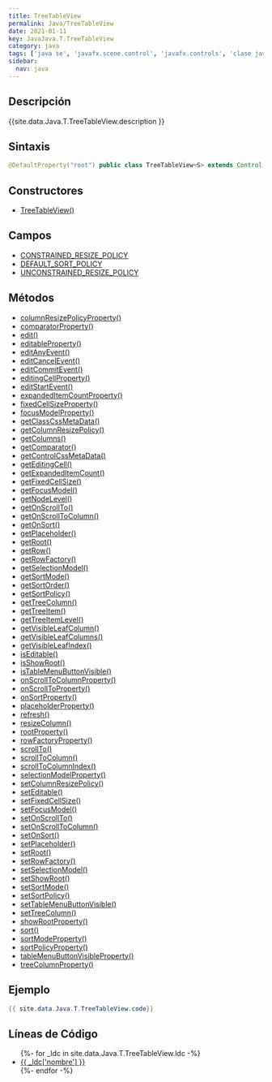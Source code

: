 ```yaml
---
title: TreeTableView
permalink: Java/TreeTableView
date: 2021-01-11
key: JavaJava.T.TreeTableView
category: java
tags: ['java se', 'javafx.scene.control', 'javafx.controls', 'clase java', 'JavaFX 8.0']
sidebar: 
  nav: java
---
```


## Descripción
{{site.data.Java.T.TreeTableView.description }}

## Sintaxis
~~~java
@DefaultProperty("root") public class TreeTableView<S> extends Control
~~~

## Constructores
* [TreeTableView()](/Java/TreeTableView/TreeTableView/)

## Campos
* [CONSTRAINED_RESIZE_POLICY](/Java/TreeTableView/CONSTRAINED_RESIZE_POLICY)
* [DEFAULT_SORT_POLICY](/Java/TreeTableView/DEFAULT_SORT_POLICY)
* [UNCONSTRAINED_RESIZE_POLICY](/Java/TreeTableView/UNCONSTRAINED_RESIZE_POLICY)

## Métodos
* [columnResizePolicyProperty()](/Java/TreeTableView/columnResizePolicyProperty)
* [comparatorProperty()](/Java/TreeTableView/comparatorProperty)
* [edit()](/Java/TreeTableView/edit)
* [editableProperty()](/Java/TreeTableView/editableProperty)
* [editAnyEvent()](/Java/TreeTableView/editAnyEvent)
* [editCancelEvent()](/Java/TreeTableView/editCancelEvent)
* [editCommitEvent()](/Java/TreeTableView/editCommitEvent)
* [editingCellProperty()](/Java/TreeTableView/editingCellProperty)
* [editStartEvent()](/Java/TreeTableView/editStartEvent)
* [expandedItemCountProperty()](/Java/TreeTableView/expandedItemCountProperty)
* [fixedCellSizeProperty()](/Java/TreeTableView/fixedCellSizeProperty)
* [focusModelProperty()](/Java/TreeTableView/focusModelProperty)
* [getClassCssMetaData()](/Java/TreeTableView/getClassCssMetaData)
* [getColumnResizePolicy()](/Java/TreeTableView/getColumnResizePolicy)
* [getColumns()](/Java/TreeTableView/getColumns)
* [getComparator()](/Java/TreeTableView/getComparator)
* [getControlCssMetaData()](/Java/TreeTableView/getControlCssMetaData)
* [getEditingCell()](/Java/TreeTableView/getEditingCell)
* [getExpandedItemCount()](/Java/TreeTableView/getExpandedItemCount)
* [getFixedCellSize()](/Java/TreeTableView/getFixedCellSize)
* [getFocusModel()](/Java/TreeTableView/getFocusModel)
* [getNodeLevel()](/Java/TreeTableView/getNodeLevel)
* [getOnScrollTo()](/Java/TreeTableView/getOnScrollTo)
* [getOnScrollToColumn()](/Java/TreeTableView/getOnScrollToColumn)
* [getOnSort()](/Java/TreeTableView/getOnSort)
* [getPlaceholder()](/Java/TreeTableView/getPlaceholder)
* [getRoot()](/Java/TreeTableView/getRoot)
* [getRow()](/Java/TreeTableView/getRow)
* [getRowFactory()](/Java/TreeTableView/getRowFactory)
* [getSelectionModel()](/Java/TreeTableView/getSelectionModel)
* [getSortMode()](/Java/TreeTableView/getSortMode)
* [getSortOrder()](/Java/TreeTableView/getSortOrder)
* [getSortPolicy()](/Java/TreeTableView/getSortPolicy)
* [getTreeColumn()](/Java/TreeTableView/getTreeColumn)
* [getTreeItem()](/Java/TreeTableView/getTreeItem)
* [getTreeItemLevel()](/Java/TreeTableView/getTreeItemLevel)
* [getVisibleLeafColumn()](/Java/TreeTableView/getVisibleLeafColumn)
* [getVisibleLeafColumns()](/Java/TreeTableView/getVisibleLeafColumns)
* [getVisibleLeafIndex()](/Java/TreeTableView/getVisibleLeafIndex)
* [isEditable()](/Java/TreeTableView/isEditable)
* [isShowRoot()](/Java/TreeTableView/isShowRoot)
* [isTableMenuButtonVisible()](/Java/TreeTableView/isTableMenuButtonVisible)
* [onScrollToColumnProperty()](/Java/TreeTableView/onScrollToColumnProperty)
* [onScrollToProperty()](/Java/TreeTableView/onScrollToProperty)
* [onSortProperty()](/Java/TreeTableView/onSortProperty)
* [placeholderProperty()](/Java/TreeTableView/placeholderProperty)
* [refresh()](/Java/TreeTableView/refresh)
* [resizeColumn()](/Java/TreeTableView/resizeColumn)
* [rootProperty()](/Java/TreeTableView/rootProperty)
* [rowFactoryProperty()](/Java/TreeTableView/rowFactoryProperty)
* [scrollTo()](/Java/TreeTableView/scrollTo)
* [scrollToColumn()](/Java/TreeTableView/scrollToColumn)
* [scrollToColumnIndex()](/Java/TreeTableView/scrollToColumnIndex)
* [selectionModelProperty()](/Java/TreeTableView/selectionModelProperty)
* [setColumnResizePolicy()](/Java/TreeTableView/setColumnResizePolicy)
* [setEditable()](/Java/TreeTableView/setEditable)
* [setFixedCellSize()](/Java/TreeTableView/setFixedCellSize)
* [setFocusModel()](/Java/TreeTableView/setFocusModel)
* [setOnScrollTo()](/Java/TreeTableView/setOnScrollTo)
* [setOnScrollToColumn()](/Java/TreeTableView/setOnScrollToColumn)
* [setOnSort()](/Java/TreeTableView/setOnSort)
* [setPlaceholder()](/Java/TreeTableView/setPlaceholder)
* [setRoot()](/Java/TreeTableView/setRoot)
* [setRowFactory()](/Java/TreeTableView/setRowFactory)
* [setSelectionModel()](/Java/TreeTableView/setSelectionModel)
* [setShowRoot()](/Java/TreeTableView/setShowRoot)
* [setSortMode()](/Java/TreeTableView/setSortMode)
* [setSortPolicy()](/Java/TreeTableView/setSortPolicy)
* [setTableMenuButtonVisible()](/Java/TreeTableView/setTableMenuButtonVisible)
* [setTreeColumn()](/Java/TreeTableView/setTreeColumn)
* [showRootProperty()](/Java/TreeTableView/showRootProperty)
* [sort()](/Java/TreeTableView/sort)
* [sortModeProperty()](/Java/TreeTableView/sortModeProperty)
* [sortPolicyProperty()](/Java/TreeTableView/sortPolicyProperty)
* [tableMenuButtonVisibleProperty()](/Java/TreeTableView/tableMenuButtonVisibleProperty)
* [treeColumnProperty()](/Java/TreeTableView/treeColumnProperty)

## Ejemplo
~~~java
{{ site.data.Java.T.TreeTableView.code}}
~~~

## Líneas de Código
<ul>
{%- for _ldc in site.data.Java.T.TreeTableView.ldc -%}
   <li>
       <a href="{{_ldc['url'] }}">{{ _ldc['nombre'] }}</a>
   </li>
{%- endfor -%}
</ul>
